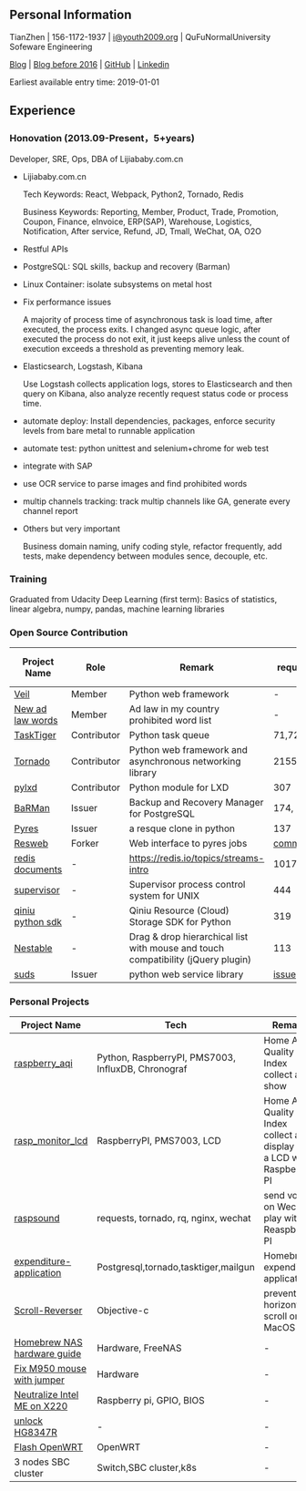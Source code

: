## Personal Information

TianZhen | 156-1172-1937 | i@youth2009.org | QuFuNormalUniversity Sofeware Engineering

[Blog](https://youth2009.org/) | [Blog before 2016](https://old.youth2009.org/blog/archives/) | [GitHub](https://github.com/dawncold) | [Linkedin](https://linkedin.com/in/dctz)

Earliest available entry time: 2019-01-01

## Experience
### Honovation (2013.09-Present，5+years)
Developer, SRE, Ops, DBA of Lijiababy.com.cn

* Lijiababy.com.cn

  Tech Keywords: React, Webpack, Python2, Tornado, Redis

  Business Keywords: Reporting, Member, Product, Trade, Promotion, Coupon, Finance, eInvoice, ERP(SAP), Warehouse, Logistics, Notification, After service, Refund, JD, Tmall, WeChat, OA, O2O

* Restful APIs

* PostgreSQL: SQL skills, backup and recovery (Barman)

* Linux Container: isolate subsystems on metal host

* Fix performance issues

  A majority of process time of asynchronous task is load time, after executed, the process exits. I changed async queue logic, after executed the process do not exit, it just keeps alive unless the count of execution exceeds a threshold as preventing memory leak.

* Elasticsearch, Logstash, Kibana

  Use Logstash collects application logs, stores to Elasticsearch and then query on Kibana, also analyze recently request status code or process time.

* automate deploy: Install dependencies, packages, enforce security levels from bare metal to runnable application

* automate test: python unittest and selenium+chrome for web test

* integrate with SAP

* use OCR service to parse images and find prohibited words

* multip channels tracking: track multip channels like GA, generate every channel report

* Others but very important

  Business domain naming, unify coding style, refactor frequently, add tests, make dependency between modules sence, decouple, etc.

### Training

Graduated from Udacity Deep Learning (first term): Basics of statistics, linear algebra, numpy, pandas, machine learning libraries

### Open Source Contribution
|Project Name|Role|Remark|Pull request/issue id|
|-------|---|---|---------------|
|[Veil](https://github.com/honovation/veil)|Member|Python web framework|-|
|[New ad law words](https://github.com/honovation/new-ad-law-words)|Member|Ad law in my country prohibited word list|-|
|[TaskTiger](https://github.com/closeio/tasktiger)|Contributor|Python task queue|71,72,81,82,88|
|[Tornado](https://github.com/tornadoweb/tornado)|Contributor|Python web framework and asynchronous networking library|2155|
|[pylxd](https://github.com/lxc/pylxd)|Contributor|Python module for LXD|307|
|[BaRMan](https://github.com/2ndquadrant-it/barman)|Issuer|Backup and Recovery Manager for PostgreSQL|174, 184|
|[Pyres](https://github.com/binarydud/pyres)|Issuer|a resque clone in python|137|
|[Resweb]()|Forker|Web interface to pyres jobs|[commits](https://github.com/dawncold/resweb/commits/master)|
|[redis documents]()|-|https://redis.io/topics/streams-intro|1017|
|[supervisor](https://github.com/Supervisor/supervisor)|-|Supervisor process control system for UNIX|444|
|[qiniu python sdk](https://github.com/dawncold/python-sdk)|-|Qiniu Resource (Cloud) Storage SDK for Python|319|
|[Nestable](https://github.com/dbushell/Nestable)|-|Drag & drop hierarchical list with mouse and touch compatibility (jQuery plugin)|113|
|[suds](https://bitbucket.org/jurko/suds/)|Issuer|python web service library|[issue](https://bitbucket.org/jurko/suds/issues/39/missing-last_sent-and-last_received)|

### Personal Projects

|Project Name|Tech|Remark|
|---|---|----|
|[raspberry_aqi](https://github.com/dawncold/raspberry_aqi)|Python, RaspberryPI, PMS7003, InfluxDB, Chronograf|Home Air Quality Index collect and show|
|[rasp_monitor_lcd](https://github.com/dawncold/rasp_monitor_lcd)|RaspberryPI, PMS7003, LCD|Home Air Quality Index collect and display on a LCD with Raspberry PI|
|[raspsound](https://github.com/dawncold/raspsound)|requests, tornado, rq, nginx, wechat |send voice on Wechat, play with Reaspberry PI|
|[expenditure-application](https://github.com/dawncold/expenditure-application)|Postgresql,tornado,tasktiger,mailgun|Homebrew expenditure application|
|[Scroll-Reverser](https://github.com/dawncold/Scroll-Reverser)|Objective-c|prevent horizontal scroll on MacOS|
|[Homebrew NAS hardware guide](https://youth2009.org/post/build-my-own-nas-hardware/)|Hardware, FreeNAS|-|
|[Fix M950 mouse with jumper](https://youth2009.org/post/fix-m950-with-wire-jumper/)|Hardware|-|
|[Neutralize Intel ME on X220](https://youth2009.org/post/neutralize-intel-me-on-thinkpad-x220/)|Raspberry pi, GPIO, BIOS|-|
|[unlock HG8347R](https://youth2009.org/post/unlock-hg8347r/)|-|-|
|[Flash OpenWRT](https://youth2009.org/post/flash-lede-or-openwrt-on-chinaunicom-youku-route/)|OpenWRT|-|
|3 nodes SBC cluster|Switch,SBC cluster,k8s|-|
